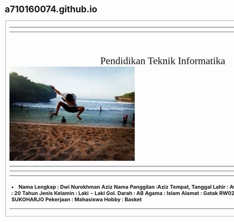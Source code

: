 # a710160074.github.io
 <html>
 <body>
 <fieldset class="h"/>
 <table style="width: 980px;">
 <hr /><hr /><marquee loop="5"><font face="Arial"><font size="5"><b>Biodata Mahasiswa<br />Universitas Muhammaddiyah Surakarta</b></font>  </font></marquee>
 <center><font face="times new romen"><font size="6">Pendidikan Teknik Informatika</font></font></center>
 <img src="1.jpg" style="width:400x;height:300px;">
 <hr /><hr /><tr><td><b><p><h3><li>Nama Lengkap : Dwi Nurokhman Aziz
 Nama Panggilan :Aziz
 Tempat, Tanggal Lahir : Awal Terusan, 24 Juli 1998
 Umur : 20 Tahun
 Jenis Kelamin : Laki - Laki
 Gol. Darah : AB
 Agama : Islam
 Alamat : Gatak RW02/RW02 PABELAN, KARTASURA, SUKOHARJO
 Pekerjaan : Mahasiswa
 Hobby : Basket
